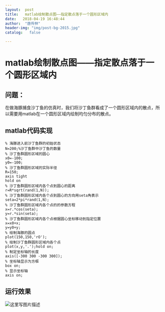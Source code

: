 ```yaml
---
layout:  post
title:   matlab绘制散点图——指定散点落于一个圆形区域内
date:   2018-04-19 16:48:44
author:  "唐传林"
header-img: "img/post-bg-2015.jpg"
catalog:   false

---
```

#  matlab绘制散点图——指定散点落于一个圆形区域内

##  问题：

在做海豚捕食沙丁鱼的仿真时，我们将沙丁鱼群看成了一个圆形区域内的散点，所以需要用matlab在一个圆形区域内绘制均匀分布的散点。

##  matlab代码实现

    
    
    % 海豚进入前沙丁鱼群的初始状态
    N=200;%沙丁鱼群中沙丁鱼的数量
    % 沙丁鱼群圆形区域的圆心
    x0=-100;
    y0=-100;
    % 沙丁鱼群圆形区域的实际半径
    R=150;
    axis tight
    hold on
    % 沙丁鱼群圆形区域内各个点到圆心的距离
    r=R*sqrt(rand(1,N));
    % 沙丁鱼群圆形区域内各个点到圆心的方向用seta角表示
    seta=2*pi*rand(1,N);
    % 沙丁鱼群圆形区域内各个点的的参数方程
    x=r.*cos(seta);
    y=r.*sin(seta);
    % 沙丁鱼群圆形区域内各个点根据圆心坐标移动到指定位置
    x=x0+x;
    y=y0+y;
    % 绘制海豚的圆点
    plot(150,150,'rO');
    % 绘制沙丁鱼群圆形区域内各个点
    plot(x,y,'.');hold on;
    % 制定坐标轴的长度
    axis([-300 300 -300 300]); 
    % 坐标轴显示为方框
    box on;
    % 显示坐标轴
    axis on;

##  运行效果

![这里写图片描述](https://img-blog.csdn.net/20180419164736842?watermark/2/text/aHR0cHM6Ly9ibG9nLmNzZG4ubmV0L1RhbmdfQ2h1YW5saW4=/font/5a6L5L2T/fontsize/400/fill/I0JBQkFCMA==/dissolve/70)


